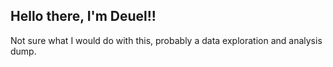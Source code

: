 ## Hello there, I'm Deuel!!


Not sure what I would do with this, probably a data exploration and analysis dump.

<!---
Deuellau/Deuellau is a ✨ special ✨ repository because its `README.md` (this file) appears on your GitHub profile.
You can click the Preview link to take a look at your changes.
--->

